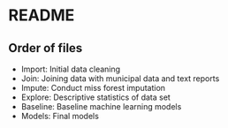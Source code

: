 # README 

## Order of files 
-  Import: Initial data cleaning 
-  Join: Joining data with municipal data and text reports
-  Impute: Conduct miss forest imputation 
-  Explore: Descriptive statistics of data set 
-  Baseline: Baseline machine learning models  
-  Models: Final models 
